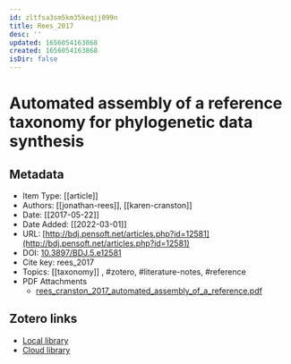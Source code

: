 ```yaml
---
id: zltfsa3sm5km35keqjj099n
title: Rees_2017
desc: ''
updated: 1656054163868
created: 1656054163868
isDir: false
---
```

# Automated assembly of a reference taxonomy for phylogenetic data synthesis

## Metadata

* Item Type: [[article]]
* Authors: [[jonathan-rees]], [[karen-cranston]]
* Date: [[2017-05-22]]
* Date Added: [[2022-03-01]]
* URL: [http://bdj.pensoft.net/articles.php?id=12581](http://bdj.pensoft.net/articles.php?id=12581)
* DOI: [10.3897/BDJ.5.e12581](https://doi.org/10.3897/BDJ.5.e12581)
* Cite key: rees_2017
* Topics: [[taxonomy]]
, #zotero, #literature-notes, #reference
* PDF Attachments
	- [rees_cranston_2017_automated_assembly_of_a_reference.pdf](zotero://open-pdf/library/items/SMH7CVGU)


##  Zotero links
* [Local library](zotero://select/items/3_5YG4K4RL)
* [Cloud library](http://zotero.org/groups/4613367/items/5YG4K4RL)

